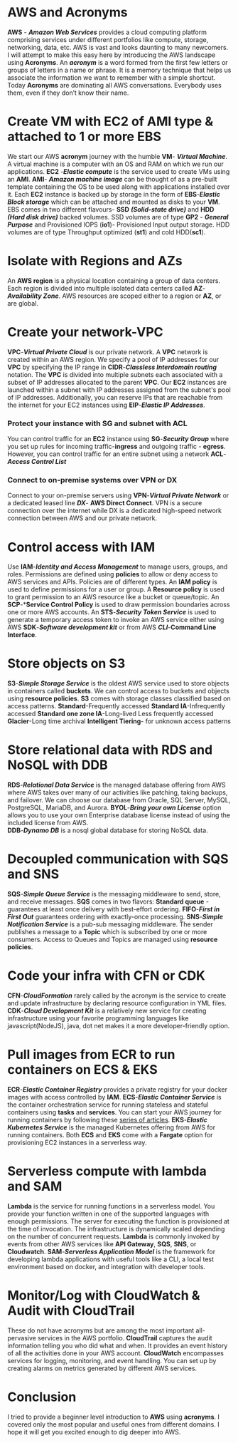 


# AWS and Acronyms
**AWS** - ***Amazon Web Services*** provides a cloud computing platform comprising services under different portfolios like compute, storage, networking, data, etc. AWS is vast and looks daunting to many newcomers. I will attempt to make this easy here by introducing the AWS landscape using **Acronyms**.
An ***acronym*** is a word formed from the first few letters or groups of letters in a name or phrase. It is a memory technique that helps us associate the information we want to remember with a simple shortcut.
Today **Acronyms** are dominating all AWS conversations. Everybody uses them, even if they don’t know their name. 

# Create VM with EC2 of AMI type & attached to 1 or more EBS
We start our AWS **acronym** journey with the humble **VM**- ***Virtual Machine***. A virtual machine is a computer with an OS and RAM on which we run our applications. 
**EC2** -***Elastic compute*** is the service used to create VMs using an **AMI**. **AMI**- ***Amazon machine image*** can be thought of as a pre-built template containing the OS to be used along with applications installed over it. 
Each **EC2** instance is backed up by storage in the form of **EBS**-***Elastic Block storage*** which can be attached and mounted as disks to your **VM**. 
EBS comes in two different flavours- **SSD** ***(Solid-state drive)*** and **HDD** ***(Hard disk drive)*** backed volumes. SSD volumes are of type **GP2** - ***General Purpose*** and Provisioned IOPS (**io1**)- Provisioned Input output storage. HDD volumes are of type Throughput optimized (**st1**) and cold HDD(**sc1**).

# Isolate with Regions and AZs
An **AWS region** is a physical location containing a group of data centers. Each region is divided into multiple isolated data centers called **AZ**-***Availability Zone***. AWS resources are scoped either to a region or **AZ**, or are global.

# Create your network-VPC
**VPC**-***Virtual Private Cloud*** is our private network. A **VPC** network is created within an AWS region. We specify a pool of IP addresses for our **VPC** by specifying the IP range in  **CIDR**-***Classless Interdomain routing*** notation. 
The **VPC** is divided into multiple subnets each associated with a subset of IP addresses allocated to the parent **VPC**. Our **EC2** instances are launched within a subnet with IP addresses assigned from the subnet's pool of IP addresses. 
Additionally, you can reserve IPs that are reachable from the internet for your EC2 instances using **EIP**-***Elastic IP Addresses***. 

### Protect your instance with SG and subnet with ACL
You can control traffic for an **EC2** instance using **SG**-***Security Group*** where you set up rules for incoming traffic-**ingress** and outgoing traffic - **egress**.
However, you can control traffic for an entire subnet using a network **ACL**-***Access Control List***

### Connect to on-premise systems over VPN or DX
Connect to your on-premise servers using **VPN**-***Virtual Private Network*** or a dedicated leased line ***DX***- **AWS Direct Connect**. VPN is a secure connection over the internet while DX is a dedicated high-speed network connection between AWS and our private network.
 
# Control access with IAM
Use **IAM**-***Identity and Access Management***  to manage users, groups, and roles. Permissions are defined using **policies** to allow or deny access to AWS services and APIs. 
Policies are of different types. An **IAM policy** is used to define permissions for a user or group. A **Resource policy** is used to grant permission to an AWS resource like a bucket or queue/topic. An **SCP**-***Service Control Policy** is used to draw permission boundaries across one or more AWS accounts. 
An **STS**-***Security Token Service*** is used to generate a temporary access token to invoke an AWS service either using AWS **SDK**-***Software development kit*** or from AWS ***CLI***-**Command Line Interface**.
 
# Store objects on S3
**S3**-***Simple Storage Service*** is the oldest AWS service used to store objects in containers called **buckets**. We can control access to buckets and objects using **resource policies**.
**S3** comes with storage classes classified based on access patterns. 
**Standard**-Frequently accessed
**Standard IA**-Infrequently accessed
**Standard one zone IA**-Long-lived Less frequently accessed
**Glacier**-Long time archival
**Intelligent Tiering**- for unknown access patterns

# Store relational data with RDS and NoSQL with DDB
**RDS**-***Relational Data Service*** is the managed database offering from AWS where AWS takes over many of our activities like patching, taking backups, and failover. 
We can choose our database from Oracle, SQL Server, MySQL, PostgreSQL, MariaDB, and Aurora. 
**BYOL**-***Bring your own License*** option allows you to use your own Enterprise database license instead of using the included license from AWS.  
**DDB**-***Dynamo DB*** is a nosql global database for storing NoSQL data.

# Decoupled communication with SQS and SNS
**SQS**-***Simple Queue Service*** is the messaging middleware to send, store, and receive messages.  **SQS** comes in two flavors: **Standard queue** - guarantees at least once delivery with best-effort ordering.
**FIFO**-***First in First Out*** guarantees ordering with exactly-once processing.
**SNS**-***Simple Notification Service*** is a pub-sub messaging middleware. The sender publishes a message to a **Topic** which is subscribed by one or more consumers.
Access to Queues and Topics are managed using **resource policies**.

# Code your infra with CFN or CDK
**CFN**-***CloudFormation*** rarely called by the acronym is the service to create and update infrastructure by declaring resource configuration in YML files. **CDK**-***Cloud Development Kit*** is a relatively new service for creating infrastructure using your favorite programming languages like javascript(NodeJS), java, dot net makes it a more developer-friendly option.

# Pull images from ECR to run containers on ECS & EKS
**ECR**-***Elastic Container Registry*** provides a private registry for your docker images with access controlled by **IAM**.
**ECS**-***Elastic Container Service*** is the container orchestration service for running stateless and stateful containers using **tasks** and **services**.  You can start your AWS journey for running containers by following these [series of articles](https://reflectoring.io/aws-deploy-docker-image-via-web-console/).
**EKS**-***Elastic Kubernetes Service*** is the managed Kubernetes offering from AWS for running containers.
Both **ECS** and **EKS** come with a **Fargate** option for provisioning EC2 instances in a serverless way.

# Serverless compute with lambda and SAM
**Lambda** is the service for running functions in a serverless model. You provide your function written in one of the supported languages with enough permissions. 
The server for executing the function is provisioned at the time of invocation. The infrastructure is dynamically scaled depending on the number of concurrent requests. 
**Lambda** is commonly invoked by events from other AWS services like **API Gateway**, **SQS**, **SNS**, or **Cloudwatch**.
**SAM**-***Serverless Application Model*** is the framework for developing lambda applications with useful tools like a CLI, a local test environment based on docker, and integration with developer tools. 
 
# Monitor/Log with CloudWatch & Audit with CloudTrail
These do not have acronyms but are among the most important all-pervasive services in the AWS portfolio.
**CloudTrail** captures the audit information telling you who did what and when. It provides an event history of all the activities done in your AWS account.
**CloudWatch** encompasses services for logging, monitoring, and event handling. You can set up by creating alarms on metrics generated by different AWS services.
 
 # Conclusion
 I tried to provide a beginner level introduction to **AWS** using **acronyms**. I covered only the most popular and useful ones from different domains. I hope it will get you excited enough to dig deeper into AWS. 
<!--stackedit_data:
eyJoaXN0b3J5IjpbMTQ4MDUxNjkwNCwtMTg0Njg2ODA5NiwtMj
QzMzk1OTAyLDEwMDI5NTEzMTMsODIwMTY3MTgzLDU0OTMyOTc2
NiwtNjkzNzA4NDExLDE4NjU1MTYwNjBdfQ==
-->